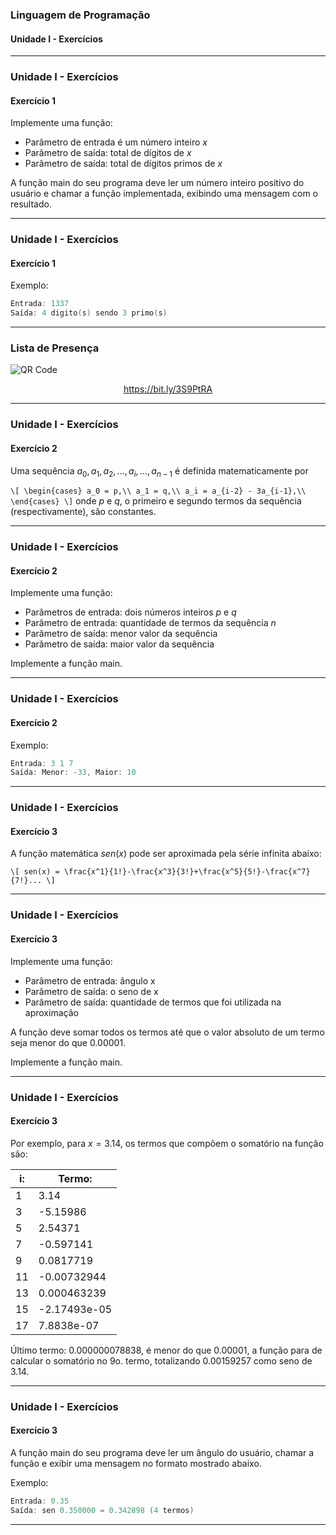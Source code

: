 ### Linguagem de Programação
#### Unidade I - Exercícios
---

### Unidade I - Exercícios
#### Exercício 1

Implemente uma função:

- Parâmetro de entrada é um número inteiro $x$
- Parâmetro de saída: total de dígitos de $x$
- Parâmetro de saída: total de dígitos primos de $x$

A função main do seu programa deve ler um número inteiro positivo do usuário e
chamar a função implementada, exibindo uma mensagem com o resultado.

---

### Unidade I - Exercícios
#### Exercício 1

Exemplo:
```cpp
Entrada: 1337
Saída: 4 digito(s) sendo 3 primo(s)
```

---

### Lista de Presença

<img src="https://chart.apis.google.com/chart?cht=qr&chs=300x300&chld=L%7C1&chl=https%3A%2F%2Fbit.ly%2F3S9PtRA" alt="QR Code" border="0" />

<a href="https://bit.ly/3S9PtRA"><p style="text-align:center;">https://bit.ly/3S9PtRA</p></a>

---

### Unidade I - Exercícios
#### Exercício 2

Uma sequência $a_0, a_1, a_2,..., a_i, ..., a_{n-1}$
é definida matematicamente por

`
\[
\begin{cases}
    a_0 = p,\\
    a_1 = q,\\
    a_i = a_{i-2} - 3a_{i-1},\\
\end{cases}
\]
`
onde $p$ e $q$, o primeiro e segundo termos da sequência (respectivamente),
são constantes.

---

### Unidade I - Exercícios
#### Exercício 2

Implemente uma função:

- Parâmetros de entrada: dois números inteiros $p$ e $q$
- Parâmetro de entrada: quantidade de termos da sequência $n$
- Parâmetro de saída: menor valor da sequência
- Parâmetro de saída: maior valor da sequência

Implemente a função main.

---

### Unidade I - Exercícios
#### Exercício 2

Exemplo:
```cpp
Entrada: 3 1 7
Saída: Menor: -33, Maior: 10
```

---

### Unidade I - Exercícios
#### Exercício 3

A função matemática $sen(x)$ pode ser aproximada pela série infinita abaixo:

`
\[
sen(x) = \frac{x^1}{1!}-\frac{x^3}{3!}+\frac{x^5}{5!}-\frac{x^7}{7!}...
\]
`

---

### Unidade I - Exercícios
#### Exercício 3

Implemente uma função:

- Parâmetro de entrada: ângulo x
- Parâmetro de saída: o seno de x
- Parâmetro de saída: quantidade de termos que foi utilizada na aproximação 

A função deve somar todos os termos até que o valor absoluto de um termo seja menor do que 0.00001.

Implemente a função main.

---

### Unidade I - Exercícios
#### Exercício 3
<!-- .slide: class="small_table" -->

Por exemplo, para $x = 3.14$, os termos que compõem o somatório na função
são:

| i: | Termo:       |
|----|--------------|
| 1  | 3.14         |
| 3  | -5.15986     |
| 5  | 2.54371      |
| 7  | -0.597141    |
| 9  | 0.0817719    |
| 11 | -0.00732944  |
| 13 | 0.000463239  |
| 15 | -2.17493e-05 |
| 17 | 7.8838e-07   |

Último termo: 0.000000078838, é menor do que 0.00001,
a função para de calcular o somatório no 9o. termo,
totalizando 0.00159257 como seno de 3.14.

---

### Unidade I - Exercícios
#### Exercício 3

A função main do seu programa deve ler um ângulo do usuário, chamar a função e exibir uma mensagem no formato mostrado abaixo.

Exemplo:
```cpp
Entrada: 0.35
Saída: sen 0.350000 = 0.342898 (4 termos)
```

---